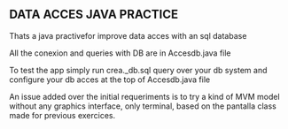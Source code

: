 ## DATA ACCES JAVA PRACTICE
Thats a java practivefor improve data acces with an sql database

All the conexion and queries with DB are in Accesdb.java file

To test the app simply run crea._db.sql query over your db system and configure your db acces at the top of Accesdb.java file

An issue added over the initial requeriments is to try a kind of MVM model without any graphics interface, only terminal, based on the pantalla class made for previous exercices.